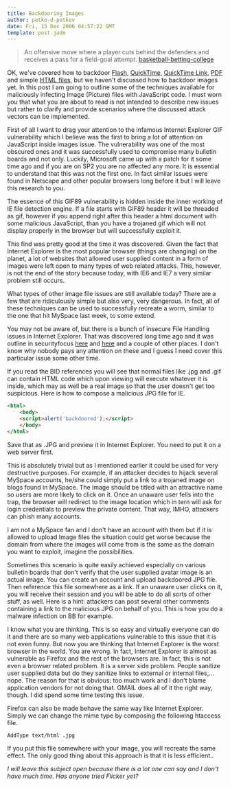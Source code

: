 ```yaml
---
title: Backdooring Images
author: petko-d-petkov
date: Fri, 15 Dec 2006 04:57:22 GMT
template: post.jade
---
```


> An offensive move where a player cuts behind the defenders and receives a pass for a field-goal attempt. [basketball-betting-college](http://www.google.com.my/url?sa=X&start=5&oi=define&q=http://www.basketball-betting-college.com/basketball_betting_terms.htm&usg=__hUeTqOjYgeES_AHDR_XwZ_vZ9tw=)

OK, we've covered how to backdoor [Flash](/blog/backdooring-flash-objects-receipt/), [QuickTime](/blog/backdooring-quicktime-movies/), [QuickTime Link](/blog/backdooring-mp3-files/), [PDF](http://michaeldaw.org/md-hacks/backdooring-pdf-files/) and simple [HTML files](/blog/backdooring-web-pages), but we haven't discussed how to backdoor images yet. In this post I am going to outline some of the techniques available for maliciously infecting Image (Picture) files with JavaScript code. I must worn you that what you are about to read is not intended to describe new issues but rather to clarify and provide scenarios where the discussed attack vectors can be implemented.

First of all I want to drag your attention to the infamous Internet Explorer GIF vulnerability which I believe was the first to bring a lot of attention on JavaScript inside images issue. The vulnerability was one of the most obscured ones and it was successfully used to compromise many bulletin boards and not only. Luckily, Microsoft came up with a patch for it some time ago and if you are on SP2 you are no affected any more. It is essential to understand that this was not the first one. In fact similar issues were found in Netscape and other popular browsers long before it but I will leave this research to you.

The essence of this GIF89 vulnerability is hidden inside the inner working of IE file detection engine. If a file starts with GIF89 header it will be threaded as gif, however if you append right after this header a html document with some malicious JavaScript, than you have a trojaned gif which will not display properly in the browser but will successfully exploit it.

This find was pretty good at the time it was discovered. Given the fact that Internet Explorer is the most popular browser (things are changing) on the planet, a lot of websites that allowed user supplied content in a form of images were left open to many types of web related attacks. This, however, is not the end of the story because today, with IE6 and IE7 a very similar problem still occurs.

What types of other image file issues are still available today? There are a few that are ridiculously simple but also very, very dangerous. In fact, all of these techniques can be used to successfully recreate a worm, similar to the one that hit MySpace last week, to some extend.

You may not be aware of, but there is a bunch of insecure File Handling issues in Internet Explorer. That was discovered long time ago and it was outline in securityfocus [here](http://www.securityfocus.com/bid/3693) and [here](http://www.securityfocus.com/bid/3116) and a couple of other places. I don't know why nobody pays any attention on these and I guess I need cover this particular issue some other time.

If you read the BID references you will see that normal files like .jpg and .gif can contain HTML code which upon viewing will execute whatever it is inside, which may as well be a real image so that the user doesn't get too suspicious. Here is how to compose a malicious JPG file for IE.

```html
<html>
	<body>
	<script>alert('backdoored');</script>
	</body>
</html>
```

Save that as .JPG and preview it in Internet Explorer. You need to put it on a web server first.

This is absolutely trivial but as I mentioned earlier it could be used for very destructive purposes. For example, if an attacker decides to hijack several MySpace accounts, he/she could simply put a link to a trojaned image on blogs found in MySpace. The image should be titled with an attractive name so users are more likely to click on it. Once an unaware user fells into the trap, the browser will redirect to the image location which in tern will ask for login credentials to preview the private content. That way, IMHO, attackers can phish many accounts.

I am not a MySpace fan and I don't have an account with them but if it is allowed to upload Image files the situation could get worse because the domain from where the images will come from is the same as the domain you want to exploit, imagine the possibilities.

Sometimes this scenario is quite easily achieved especially on various bulletin boards that don't verify that the user supplied avatar image is an actual image. You can create an account and upload backdoored JPG file. Then reference this file somewhere as a link. If an unaware user clicks on it, you will receive their session and you will be able to do all sorts of other stuff, as well. Here is a hint: attackers can post several other comments containing a link to the malicious JPG on behalf of you. This is how you do a malware infection on BB for example.

I know what you are thinking. This is so easy and virtually everyone can do it and there are so many web applications vulnerable to this issue that it is not even funny. But now you are thinking that Internet Explorer is the worst browser in the world. You are wrong. In fact, Internet Explorer is almost as vulnerable as Firefox and the rest of the browsers are. In fact, this is not even a browser related problem. It is a server side problem. People sanitize user supplied data but do they sanitize links to external or internal files,... nope. The reason for that is obvious: too much work and I don't blame application vendors for not doing that. GMAIL does all of it the right way, though. I did spend some time testing this issue.

Firefox can also be made behave the same way like Internet Explorer. Simply we can change the mime type by composing the following htaccess file.

	AddType text/html .jpg

If you put this file somewhere with your image, you will recreate the same effect. The only good thing about this approach is that it is less efficient..

_I will leave this subject open because there is a lot one can say and I don't have much time. Has anyone tried Flicker yet?_
